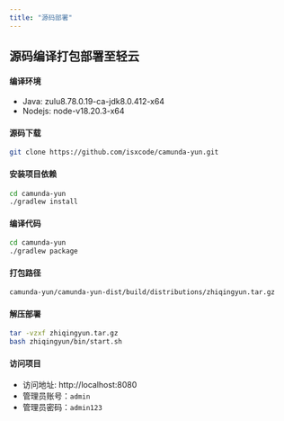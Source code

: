 ```yaml
---
title: "源码部署"
---
```


## 源码编译打包部署至轻云

#### 编译环境

- Java: zulu8.78.0.19-ca-jdk8.0.412-x64 
- Nodejs: node-v18.20.3-x64

#### 源码下载

```bash
git clone https://github.com/isxcode/camunda-yun.git
```

#### 安装项目依赖

```bash
cd camunda-yun
./gradlew install
```

#### 编译代码

```bash
cd camunda-yun
./gradlew package
```

#### 打包路径

```bash
camunda-yun/camunda-yun-dist/build/distributions/zhiqingyun.tar.gz
```

#### 解压部署

```bash
tar -vzxf zhiqingyun.tar.gz
bash zhiqingyun/bin/start.sh
```

#### 访问项目

- 访问地址: http://localhost:8080 
- 管理员账号：`admin` 
- 管理员密码：`admin123`